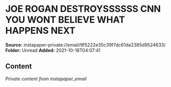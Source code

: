# JOE ROGAN DESTROYSSSSSS CNN YOU WONT BELIEVE WHAT HAPPENS NEXT

**Source:** instapaper-private://email/9f5222e35c39f7dc61da2385d9524633/
**Folder:** Unread
**Added:** 2021-10-18T04:07:41




## Content
*Private content from instapaper_email*
